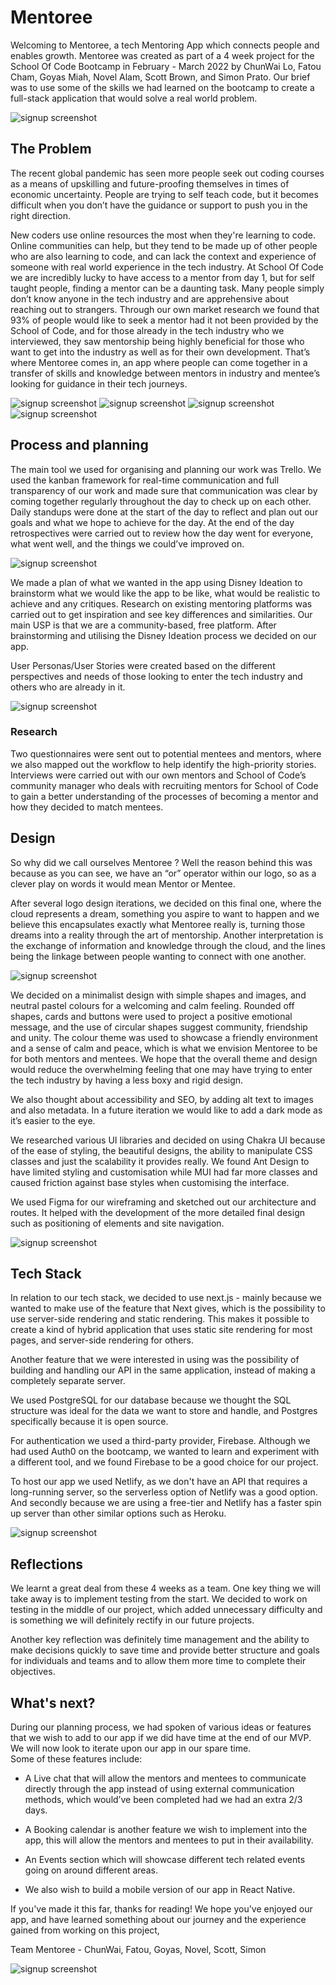 # Mentoree

Welcoming to Mentoree, a tech Mentoring App which connects people and enables growth. Mentoree was created as part of a 4 week project for the School Of Code Bootcamp in February - March 2022 by ChunWai Lo, Fatou Cham, Goyas Miah, Novel Alam, Scott Brown, and Simon Prato. Our brief was to use some of the skills we had learned on the bootcamp to create a full-stack application that would solve a real world problem.

![signup screenshot](./screenshots/team.png)

## The Problem

The recent global pandemic has seen more people seek out coding courses as a means of upskilling and future-proofing themselves in times of economic uncertainty. People are trying to self teach code, but it becomes difficult when you don’t have the guidance or support to push you in the right direction.

New coders use online resources the most when they're learning to code. Online communities can help, but they tend to be made up of other people who are also learning to code, and can lack the context and experience of someone with real world experience in the tech industry. At School Of Code we are incredibly lucky to have access to a mentor from day 1, but for self taught people, finding a mentor can be a daunting task. Many people simply don’t know anyone in the tech industry and are apprehensive about reaching out to strangers. Through our own market research we found that 93% of people would like to seek a mentor had it not been provided by the School of Code, and for those already in the tech industry who we interviewed, they saw mentorship being highly beneficial for those who want to get into the industry as well as for their own development. That’s where Mentoree comes in, an app where people can come together in a transfer of skills and knowledge between mentors in industry and mentee’s looking for guidance in their tech journeys.

![signup screenshot](./screenshots/landingPage.PNG)
![signup screenshot](./screenshots/mentorsPage.PNG)
![signup screenshot](./screenshots/aboutPageMobile.PNG)
![signup screenshot](./screenshots/about2mobile.PNG)

## Process and planning

The main tool we used for organising and planning our work was Trello. We used the kanban framework for real-time communication and full transparency of our work and made sure that communication was clear by coming together regularly throughout the day to check up on each other. Daily standups were done at the start of the day to reflect and plan out our goals and what we hope to achieve for the day. At the end of the day retrospectives were carried out to review how the day went for everyone, what went well, and the things we could’ve improved on.

![signup screenshot](./screenshots/trello.png)

We made a plan of what we wanted in the app using Disney Ideation to brainstorm what we would like the app to be like, what would be realistic to achieve and any critiques. Research on existing mentoring platforms was carried out to get inspiration and see key differences and similarities. Our main USP is that we are a community-based, free platform. After brainstorming and utilising the Disney Ideation process we decided on our app.

User Personas/User Stories were created based on the different perspectives and needs of those looking to enter the tech industry and others who are already in it.

![signup screenshot](./screenshots/planning.png)

### Research

Two questionnaires were sent out to potential mentees and mentors, where we also mapped out the workflow to help identify the high-priority stories. Interviews were carried out with our own mentors and School of Code’s community manager who deals with recruiting mentors for School of Code to gain a better understanding of the processes of becoming a mentor and how they decided to match mentees.

## Design

So why did we call ourselves Mentoree ? Well the reason behind this was because as you can see, we have an “or” operator within our logo, so as a clever play on words it would mean Mentor or Mentee.

After several logo design iterations, we decided on this final one, where the cloud represents a dream, something you aspire to want to happen and we believe this encapsulates exactly what Mentoree really is, turning those dreams into a reality through the art of mentorship. Another interpretation is the exchange of information and knowledge through the cloud, and the lines being the linkage between people wanting to connect with one another.

![signup screenshot](./mentor-app/Images/mentoree_logo.png)

We decided on a minimalist design with simple shapes and images, and neutral pastel colours for a welcoming and calm feeling. Rounded off shapes, cards and buttons were used to project a positive emotional message, and the use of circular shapes suggest community, friendship and unity. The colour theme was used to showcase a friendly environment and a sense of calm and peace, which is what we envision Mentoree to be for both mentors and mentees. We hope that the overall theme and design would reduce the overwhelming feeling that one may have trying to enter the tech industry by having a less boxy and rigid design.

We also thought about accessibility and SEO, by adding alt text to images and also metadata. In a future iteration we would like to add a dark mode as it’s easier to the eye.

We researched various UI libraries and decided on using Chakra UI because of the ease of styling, the beautiful designs, the ability to manipulate CSS classes and just the scalability it provides really. We found Ant Design to have limited styling and customisation while MUI had far more classes and caused friction against base styles when customising the interface.

We used Figma for our wireframing and sketched out our architecture and routes. It helped with the development of the more detailed final design such as positioning of elements and site navigation.

![signup screenshot](./screenshots/wireframes.png)

## Tech Stack

In relation to our tech stack, we decided to use next.js - mainly because we wanted to make use of the feature that Next gives, which is the possibility to use server-side rendering and static rendering. This makes it possible to create a kind of hybrid application that uses static site rendering for most pages, and server-side rendering for others.

Another feature that we were interested in using was the possibility of building and handling our API in the same application, instead of making a completely separate server.

We used PostgreSQL for our database because we thought the SQL structure was ideal for the data we want to store and handle, and Postgres specifically because it is open source.

For authentication we used a third-party provider, Firebase. Although we had used Auth0 on the bootcamp, we wanted to learn and experiment with a different tool, and we found Firebase to be a good choice for our project.

To host our app we used Netlify, as we don't have an API that requires a long-running server, so the serverless option of Netlify was a good option. And secondly because we are using a free-tier and Netlify has a faster spin up server than other similar options such as Heroku.

![signup screenshot](./screenshots/architecture.png)

## Reflections

We learnt a great deal from these 4 weeks as a team. One key thing we will take away is to implement testing from the start. We decided to work on testing in the middle of our project, which added unnecessary difficulty and is something we will definitely rectify in our future projects.

Another key reflection was definitely time management and the ability to make decisions quickly to save time and provide better structure and goals for individuals and teams and to allow them more time to complete their objectives.

## What's next?

During our planning process, we had spoken of various ideas or features that we wish to add to our app if we did have time at the end of our MVP. We will now look to iterate upon our app in our spare time.  
Some of these features include:

- A Live chat that will allow the mentors and mentees to communicate directly through the app instead of using external communication methods, which would’ve been completed had we had an extra 2/3 days.

- A Booking calendar is another feature we wish to implement into the app, this will allow the mentors and mentees to put in their availability.

- An Events section which will showcase different tech related events going on around different areas.

- We also wish to build a mobile version of our app in React Native.

If you've made it this far, thanks for reading! We hope you've enjoyed our app, and have learned something about our journey and the experience gained from working on this project,

Team Mentoree - ChunWai, Fatou, Goyas, Novel, Scott, Simon

![signup screenshot](./screenshots/thankyou.png)

